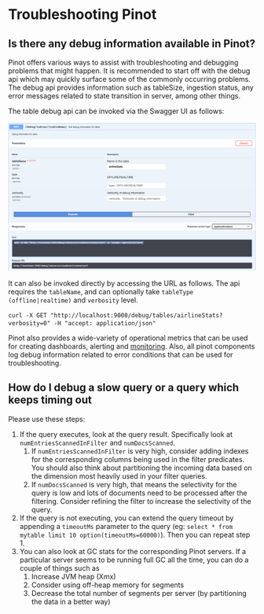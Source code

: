 # Troubleshooting Pinot

## Is there any debug information available in Pinot?

Pinot offers various ways to assist with troubleshooting and debugging problems that might happen. It is recommended to start off with the debug api which may quickly surface some of the commonly occurring problems. The debug api provides information such as tableSize, ingestion status, any error messages related to state transition in server, among other things.

The table debug api can be invoked via the Swagger UI as follows:

![Swagger - Table Debug Api](<../../.gitbook/assets/image (11) (1).png>)

It can also be invoked directly by accessing the URL as follows. The api requires the `tableName`, and can optionally take `tableType (offline|realtime)`  and `verbosity` level.

```
curl -X GET "http://localhost:9000/debug/tables/airlineStats?verbosity=0" -H "accept: application/json"
```

Pinot also provides a wide-variety of operational metrics that can be used for creating dashboards, alerting and [monitoring](https://docs.pinot.apache.org/operators/operating-pinot/monitoring). Also, all pinot components log debug information related to error conditions that can be used for troubleshooting.

## How do I debug a slow query or a query which keeps timing out

Please use these steps:

1. If the query executes, look at the query result. Specifically look at `numEntriesScannedInFilter` and `numDocsScanned`.
   1. If `numEntriesScannedInFilter` is very high, consider adding indexes for the corresponding columns being used in the filter predicates. You should also think about partitioning the incoming data based on the dimension most heavily used in your filter queries.
   2. If `numDocsScanned` is very high, that means the selectivity for the query is low and lots of documents need to be processed after the filtering. Consider refining the filter to increase the selectivity of the query.
2. If the query is not executing, you can extend the query timeout by appending a `timeoutMs` parameter to the query (eg: `select * from mytable limit 10 option(timeoutMs=60000)`). Then you can repeat step 1.&#x20;
3. You can also look at GC stats for the corresponding Pinot servers. If a particular server seems to be running full GC all the time, you can do a couple of things such as
   1. Increase JVM heap (Xmx)
   2. Consider using off-heap memory for segments
   3. Decrease the total number of segments per server (by partitioning the data in a better way)

##

